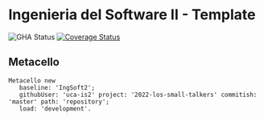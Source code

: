 # Ingenieria del Software II - Template

![GHA Status](https://github.com/uca-is2/2022-los-small-talkers/actions/workflows/GHA.yml/badge.svg)
[![Coverage Status](https://coveralls.io/repos/github/uca-is2/2022-los-small-talkers/badge.svg?branch=master)](https://coveralls.io/github/uca-is2/2022-los-small-talkers?branch=master)

## Metacello

```smalltalk
Metacello new
   baseline: 'IngSoft2';
   githubUser: 'uca-is2' project: '2022-los-small-talkers' commitish: 'master' path: 'repository';
   load: 'development'.
```

